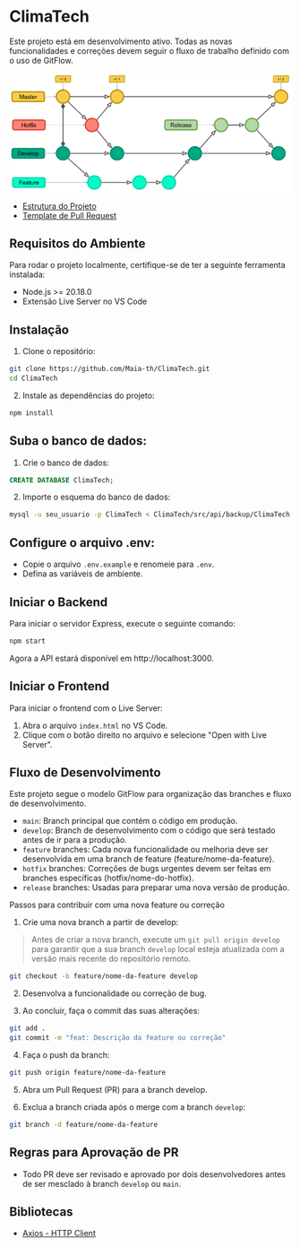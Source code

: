 # ClimaTech

Este projeto está em desenvolvimento ativo. Todas as novas funcionalidades e correções devem seguir o fluxo de trabalho definido com o uso de GitFlow.

<img alt='Fluxo do GitFlow' src='.github/assets/gitFlow.png'/>

- [Estrutura do Projeto](.github/docs/Geral.md)
- [Template de Pull Request](.github/docs/pull-request-template.md)

## Requisitos do Ambiente

Para rodar o projeto localmente, certifique-se de ter a seguinte ferramenta instalada:

- Node.js >= 20.18.0
- Extensão Live Server no VS Code

## Instalação

1. Clone o repositório:

```bash
git clone https://github.com/Maia-th/ClimaTech.git
cd ClimaTech
```

2. Instale as dependências do projeto:

```bash
npm install
```

## Suba o banco de dados:

1. Crie o banco de dados:

```sql
CREATE DATABASE ClimaTech;
```

2. Importe o esquema do banco de dados:

```bash
mysql -u seu_usuario -p ClimaTech < ClimaTech/src/api/backup/ClimaTech.sql
```

## Configure o arquivo .env:

- Copie o arquivo `.env.example` e renomeie para `.env`.
- Defina as variáveis de ambiente.

## Iniciar o Backend

Para iniciar o servidor Express, execute o seguinte comando:

```bash
npm start
```

Agora a API estará disponível em http://localhost:3000.

## Iniciar o Frontend

Para iniciar o frontend com o Live Server:

1. Abra o arquivo `index.html` no VS Code.
2. Clique com o botão direito no arquivo e selecione "Open with Live Server".

## Fluxo de Desenvolvimento

Este projeto segue o modelo GitFlow para organização das branches e fluxo de desenvolvimento.

- `main`: Branch principal que contém o código em produção.
- `develop`: Branch de desenvolvimento com o código que será testado antes de ir para a produção.
- `feature` branches: Cada nova funcionalidade ou melhoria deve ser desenvolvida em uma branch de feature (feature/nome-da-feature).
- `hotfix` branches: Correções de bugs urgentes devem ser feitas em branches específicas (hotfix/nome-do-hotfix).
- `release` branches: Usadas para preparar uma nova versão de produção.

Passos para contribuir com uma nova feature ou correção

1. Crie uma nova branch a partir de develop:

> Antes de criar a nova branch, execute um `git pull origin develop` para garantir que a sua branch `develop` local esteja atualizada com a versão mais recente do repositório remoto.

```bash
git checkout -b feature/nome-da-feature develop
```

2. Desenvolva a funcionalidade ou correção de bug.

3. Ao concluir, faça o commit das suas alterações:

```bash
git add .
git commit -m "feat: Descrição da feature ou correção"
```

4. Faça o push da branch:

```bash
git push origin feature/nome-da-feature
```

5. Abra um Pull Request (PR) para a branch develop.

6. Exclua a branch criada após o merge com a branch `develop`:

```bash
git branch -d feature/nome-da-feature
```

## Regras para Aprovação de PR

- Todo PR deve ser revisado e aprovado por dois desenvolvedores antes de ser mesclado à branch `develop` ou `main`.

## Bibliotecas

- [Axios - HTTP Client](https://axios-http.com/)
